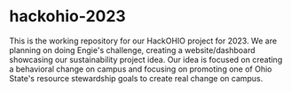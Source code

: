 # hackohio-2023
This is the working repository for our HackOHIO project for 2023. We are planning on doing Engie's challenge, creating a website/dashboard showcasing our sustainability project idea. Our idea is focused on creating a behavioral change on campus and focusing on promoting one of Ohio State's resource stewardship goals to create real change on campus.
